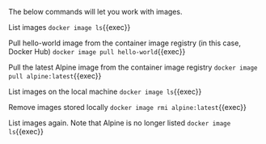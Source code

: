 The below commands will let you work with images.

List images `docker image ls`{{exec}}

Pull hello-world image from the container image registry (in this case, Docker Hub) `docker image pull hello-world`{{exec}}

Pull the latest Alpine image from the container image registry `docker image pull alpine:latest`{{exec}}

List images on the local machine `docker image ls`{{exec}}

Remove images stored locally `docker image rmi alpine:latest`{{exec}}

List images again. Note that Alpine is no longer listed `docker image ls`{{exec}}